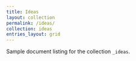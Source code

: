 ```yaml
---
title: Ideas
layout: collection
permalink: /ideas/
collection: ideas
entries_layout: grid
---
```


Sample document listing for the collection `_ideas`.
